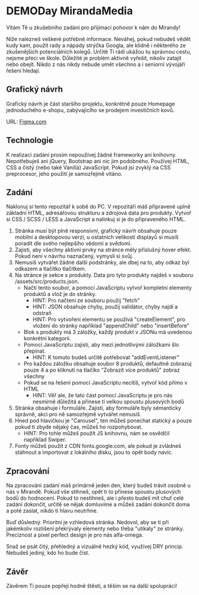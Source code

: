 # DEMODay MirandaMedia

Vítám Tě u zkušebního zadání pro přijímací pohovor k nám do Mirandy!

Níže nalezneš veškeré potřebné informace. Neváhej, pokud nebudeš vědět kudy kam, použít rady a nápady strýčka Googla, ale klidně i některého ze zkušenějších potenciálních kolegů. Určitě Ti rádi ukážou tu správnou cestu, nejsme přeci ve škole. Důležité je problém aktivně vyřešit, nikoliv zatajit nebo obejít. Nikdo z nás nikdy nebude umět všechno a i seniorní vývojáři řešení hledají.

## Grafický návrh

Grafický návrh je část staršího projektu, konkrétně pouze Homepage jednoduchého e-shopu, zabývajícího se prodejem investičních kovů.

URL: [Figma.com](https://www.figma.com/file/mNSNesuEHkSvwnZHsBwLxt/DemoDay?node-id=0%3A1)

## Technologie

K realizaci zadání prosím nepoužívej žádné frameworky ani knihovny. Nepotřebuješ ani jQuery, Bootstrap ani nic jim podobného. Používej HTML, CSS a čistý (nebo také Vanilla) JavaScript. Pokud jsi zvyklý na CSS preprocesor, jeho použití je samozřejmě vítáno.

## Zadání

Naklonuj si tento repozitář k sobě do PC. V repozitáři máš připravené uplně základní HTML, adresářovou strukturu a zdrojová data pro produkty. Vytvoř si CSS / SCSS / LESS a JavaScript a nalinkuj si je do připraveného HTML.

1. Stránka musí být plně responsivní, grafický návrh obsahuje pouze mobilní a desktopovou verzi, u ostatních velikostí displayů si musíš poradit dle svého nejlepšího vědomí a svědomí.
2. Zajisti, aby všechny aktivní prvky na stránce měly příslušný hover efekt. Pokud není v návrhu naznačený, vymysli si svůj.
3. Nemusíš vytvářet žádné další podstránky, ale dbej na to, aby odkaz byl odkazem a tlačítko tlačítkem.
4. Na stránce je sekce s produkty. Data pro tyto produkty najdeš v souboru /assets/src/products.json.
    - Načti tento soubor, a pomocí JavaScriptu vytvoř kompletní elementy produktů a vlož je do stránky.
        - HINT: Pro načtení ze souboru použij "fetch"
        - HINT: JSON obsahuje chyby, použij validátor, chyby najdi a odstraň
        - HINT: Pro vytvoření elementu se používá "createElement", pro vložení do stránky například "appendChild" nebo "insertBefore"
    - Blok s produkty má 3 záložky, každý produkt v JSONu má uvedenou konkrétní kategorii.
    - Pomocí JavaScriptu zajisti, aby mezi jednotlivými záložkami šlo přepínat.
        - HINT: K tomuto budeš určitě potřebovat "addEventListener"
    - Pro každou záložku obsahuje soubor 8 produktů, defaultně zobrazuj pouze 4 a po kliknutí na tlačíko "Zobrazit více produktů" zobraz všechny
    - Pokud se na řešení pomocí JavaScriptu necítíš, vytvoř kód přímo v HTML
        - HINT: Věř ale, že tato část pomocí JavaScriptu je pro nás nesmírně důležitá a přinese ti velkou spoustu plusových bodů
5. Stránka obsahuje i formuláře. Zajisti, aby formuláře byly sémanticky správně, akci pro ně samozřejmě vytvářet nemusíš.
6. Hned pod hlavičkou je "Carousel", ten můžeš ponechat statický a pouze pokud ti zbyde nějaký čas, můžeš ho rozpohybovat.
    - HINT: Pro tohle můžeš použít JS knihovnu, nám se osvědčil například Swiper.
7. Fonty můžeš použít z CDN fonts.google.com, ale pokud je zvládneš stáhnout a importovat z lokálního disku, jsou to opět body navíc.

## Zpracování

Na zpracování zadání máš primárně jeden den, který budeš trávit osobně u nás v Mirandě. Pokud vše stihneš, opět ti to přinese spoustu plusových bodů do hodnocení. Pokud to nestihneš, ale i přesto budeš mít chuť celé zadání dokončit, určitě se nějak domluvíme a můžeš zadání dokončit doma a poté zaslat, nikdo ti hlavu neutrhne.

Buď důsledný. Prioritní je vzhledová stránka. Nedovol, aby se ti při jakémkoliv rozlišení překrývaly elementy nebo třeba "utíkaly" ze stránky. Preciznost a pixel perfect design je pro nás alfa-omega.

Snaž se psát čitý, přehledný a vizuálně hezký kód, využívej DRY princip. Nebudeš jediný, kdo ho bude číst.

## Závěr

Závěrem Ti pouze popřeji hodně štěstí, a těším se na další spolupráci!
